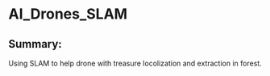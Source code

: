 # AI_Drones_SLAM

<h2>Summary:</h2>
<p>Using SLAM to help drone with treasure locolization and extraction in forest.</p>
